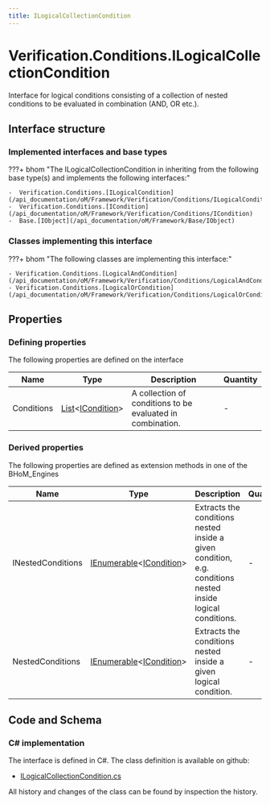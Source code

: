 ```yaml
---
title: ILogicalCollectionCondition
---
```


# Verification.Conditions.ILogicalCollectionCondition

Interface for logical conditions consisting of a collection of nested conditions to be evaluated in combination (AND, OR etc.).

## Interface structure

### Implemented interfaces and base types

???+ bhom "The ILogicalCollectionCondition in inheriting from the following base type(s) and implements the following interfaces:"

    -  Verification.Conditions.[ILogicalCondition](/api_documentation/oM/Framework/Verification/Conditions/ILogicalCondition)
    -  Verification.Conditions.[ICondition](/api_documentation/oM/Framework/Verification/Conditions/ICondition)
    -  Base.[IObject](/api_documentation/oM/Framework/Base/IObject)


### Classes implementing this interface

???+ bhom "The following classes are implementing this interface:"

    - Verification.Conditions.[LogicalAndCondition](/api_documentation/oM/Framework/Verification/Conditions/LogicalAndCondition)
    - Verification.Conditions.[LogicalOrCondition](/api_documentation/oM/Framework/Verification/Conditions/LogicalOrCondition)


## Properties



### Defining properties

The following properties are defined on the interface

| Name             | Type             | Description      | Quantity         |
|------------------|------------------|------------------|------------------|
| Conditions | [List](https://learn.microsoft.com/en-us/dotnet/api/System.Collections.Generic.List-1?view=netstandard-2.0)&lt;[ICondition](/api_documentation/oM/Framework/Verification/Conditions/ICondition)&gt; | A collection of conditions to be evaluated in combination. | - |


### Derived properties

The following properties are defined as extension methods in one of the BHoM_Engines

| Name             | Type             | Description      | Quantity         | Engine           |
|------------------|------------------|------------------|------------------|------------------|
| INestedConditions | [IEnumerable](https://learn.microsoft.com/en-us/dotnet/api/System.Collections.Generic.IEnumerable-1?view=netstandard-2.0)&lt;[ICondition](/api_documentation/oM/Framework/Verification/Conditions/ICondition)&gt; | Extracts the conditions nested inside a given condition, e.g. conditions nested inside logical conditions. | - | Verification_Engine |
| NestedConditions | [IEnumerable](https://learn.microsoft.com/en-us/dotnet/api/System.Collections.Generic.IEnumerable-1?view=netstandard-2.0)&lt;[ICondition](/api_documentation/oM/Framework/Verification/Conditions/ICondition)&gt; | Extracts the conditions nested inside a given logical condition. | - | Verification_Engine |


## Code and Schema

### C# implementation

The interface is defined in C#. The class definition is available on github:

- [ILogicalCollectionCondition.cs](https://github.com/BHoM/BHoM/blob/develop/Verification_oM/Conditions/Interfaces/ILogicalCollectionCondition.cs)

All history and changes of the class can be found by inspection the history.
